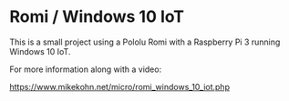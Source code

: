 Romi / Windows 10 IoT
=======================

This is a small project using a Pololu Romi with a Raspberry Pi 3 running Windows 10 IoT.

For more information along with a video:

https://www.mikekohn.net/micro/romi_windows_10_iot.php


